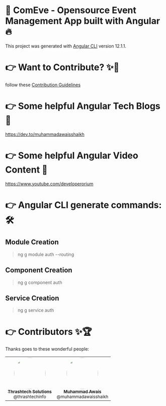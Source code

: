 # 📅 ComEve - Opensource Event Management App built with Angular 🔥

This project was generated with [Angular CLI](https://github.com/angular/angular-cli) version 12.1.1.

# 👉 Want to Contribute? ✨🔋
follow these [Contribution Guidelines](https://github.com/muhammadawaisshaikh/community-events-angular/blob/main/Contributing.md)

# 👉 Some helpful Angular Tech Blogs 📝
https://dev.to/muhammadawaisshaikh

# 👉 Some helpful Angular Video Content 🎥
https://www.youtube.com/developerorium

# 👉 Angular CLI generate commands: 🛠

## Module Creation
> ng g module auth --routing

## Component Creation
> ng g component auth

## Service Creation
> ng g service auth

# 👉 Contributors ✨🏆

Thanks goes to these wonderful people:

<table>
  <tbody>
    <tr>
      <td align="center">
        <a href="https://github.com/thrashtechinfo" rel="nofollow">
          <img src="https://avatars2.githubusercontent.com/u/72252901?s=460&u=615081a4b9a97dfe658e50a2c5b4572279e0b6f1&v=4" width="100px;" alt="" style="max-width:100%; border-radius: 50%;"><br>
          <sub><b>Thrashtech Solutions</b></sub><br>
          <sub>@thrashtechinfo</sub>
        </a>
      </td>
      <td align="center">
        <a href="https://github.com/muhammadawaisshaikh" rel="nofollow">
          <img src="https://avatars2.githubusercontent.com/u/24633059?s=460&u=19555ad8fcd6f89b231927b19650d05193d257e0&v=4" width="100px;" alt="" style="max-width:100%; border-radius: 50%;"><br>
          <sub><b>Muhammad Awais</b></sub><br>
          <sub>@muhammadawaisshaikh</sub>
        </a>
      </td>
    </tr>
  </tbody>
</table>

